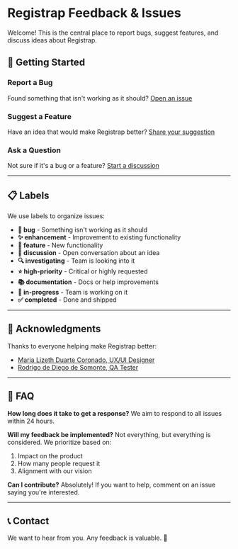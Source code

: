 # Registrap Feedback & Issues

Welcome! This is the central place to report bugs, suggest features, and discuss ideas about Registrap.

## 🚀 Getting Started

### Report a Bug
Found something that isn't working as it should? [Open an issue](../../issues/new?template=bug_report.yml)

### Suggest a Feature
Have an idea that would make Registrap better? [Share your suggestion](../../issues/new?template=feature_request.yml)

### Ask a Question
Not sure if it's a bug or a feature? [Start a discussion](../../issues/new?template=question.yml)

---

## 📋 Labels

We use labels to organize issues:

- **🐛 bug** - Something isn't working as it should
- **✨ enhancement** - Improvement to existing functionality
- **🎯 feature** - New functionality
- **💬 discussion** - Open conversation about an idea
- **🔍 investigating** - Team is looking into it
- **⭐ high-priority** - Critical or highly requested
- **📚 documentation** - Docs or help improvements
- **👀 in-progress** - Team is working on it
- **✅ completed** - Done and shipped

---

## 🙏 Acknowledgments

Thanks to everyone helping make Registrap better:

- [Maria Lizeth Duarte Coronado, UX/UI Designer](https://www.linkedin.com/in/lizduartee/)
- [Rodrigo de Diego de Somonte, QA Tester](https://www.linkedin.com/in/rodrigo-de-diego-de-somonte)

---

## 💬 FAQ

**How long does it take to get a response?**
We aim to respond to all issues within 24 hours.

**Will my feedback be implemented?**
Not everything, but everything is considered. We prioritize based on:
1. Impact on the product
2. How many people request it
3. Alignment with our vision

**Can I contribute?**
Absolutely! If you want to help, comment on an issue saying you're interested.

---

## 📞 Contact

We want to hear from you. Any feedback is valuable. 🙌
